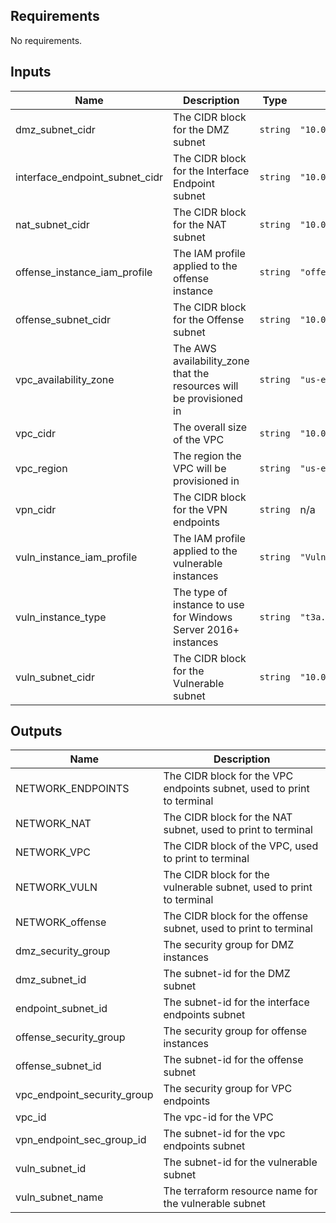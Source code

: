 ## Requirements

No requirements.

## Inputs

| Name | Description | Type | Default |
|------|-------------|------|---------|
| dmz\_subnet\_cidr | The CIDR block for the DMZ subnet | `string` | `"10.0.130.16/28"` |
| interface\_endpoint\_subnet\_cidr | The CIDR block for the Interface Endpoint subnet | `string` | `"10.0.130.0/28"` |
| nat\_subnet\_cidr | The CIDR block for the NAT subnet | `string` | `"10.0.130.32/28"` |
| offense\_instance\_iam\_profile | The IAM profile applied to the offense instance | `string` | `"offenseInstanceRole"` |
| offense\_subnet\_cidr | The CIDR block for the Offense subnet | `string` | `"10.0.128.0/24"` |
| vpc\_availability\_zone | The AWS availability\_zone that the resources will be provisioned in | `string` | `"us-east-1a"` |
| vpc\_cidr | The overall size of the VPC | `string` | `"10.0.0.0/16"` |
| vpc\_region | The region the VPC will be provisioned in | `string` | `"us-east-1"` |
| vpn\_cidr | The CIDR block for the VPN endpoints | `string` | n/a |
| vuln\_instance\_iam\_profile | The IAM profile applied to the vulnerable instances | `string` | `"VulnerableInstanceRole"` |
| vuln\_instance\_type | The type of instance to use for Windows Server 2016+ instances | `string` | `"t3a.small"` |
| vuln\_subnet\_cidr | The CIDR block for the Vulnerable subnet | `string` | `"10.0.0.0/17"` |

## Outputs

| Name | Description |
|------|-------------|
| NETWORK\_ENDPOINTS | The CIDR block for the VPC endpoints subnet, used to print to terminal |
| NETWORK\_NAT | The CIDR block for the NAT subnet, used to print to terminal |
| NETWORK\_VPC | The CIDR block of the VPC, used to print to terminal |
| NETWORK\_VULN | The CIDR block for the vulnerable subnet, used to print to terminal |
| NETWORK\_offense | The CIDR block for the offense subnet, used to print to terminal |
| dmz\_security\_group | The security group for DMZ instances |
| dmz\_subnet\_id | The subnet-id for the DMZ subnet |
| endpoint\_subnet\_id | The subnet-id for the interface endpoints subnet |
| offense\_security\_group | The security group for offense instances |
| offense\_subnet\_id | The subnet-id for the offense subnet |
| vpc\_endpoint\_security\_group | The security group for VPC endpoints |
| vpc\_id | The vpc-id for the VPC |
| vpn\_endpoint\_sec\_group\_id | The subnet-id for the vpc endpoints subnet |
| vuln\_subnet\_id | The subnet-id for the vulnerable subnet |
| vuln\_subnet\_name | The terraform resource name for the vulnerable subnet |

